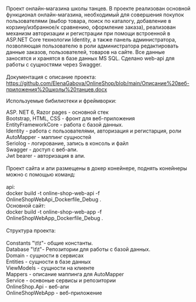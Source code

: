 Проект онлайн-магазина школы танцев. 
В проекте реализован основной функционал онлайн-магазина, необходимый для совершения покупок пользователями (выбор товара, поиск по каталогу, добавление в корзину/избранное/к сравнению, оформление заказа), реализован механизм авторизации и регистрации при помощи встроенной в ASP.NET Core технологии Identity, а также панель администратора, позволяющая пользователю в роли администратора редактировать данные заказов, пользователей, товаров на сайте. 
Все данные заносятся и хранятся в базе данных MS SQL. Сделано web-api для работы с сущностями через Swagger.
<br><br>
Документация с описание проекта:
<br>https://github.com/ElenaGabova/OnlineShop/blob/main/Описание%20веб-приложения%20школы%20танцев.docx

Используемые бибилиотеки и фреймворки:

ASP. NET 6, Razor pages - основной стек
<br>
Bootstrap, HTML, CSS - фронт для веб-приложения
<br>
EntityFrameworkCore - работа с базой данных.
<br>
Identity - работа с пользователями, авторизация и регистарция, роли
<br>
AutoMapper - маппинг сущностей
<br>
Seriolog - логирование, запись в консоль и файл 
<br>
Swagger - доступ с веб-апи.
<br>
Jwt bearer - авторизация в апи.
<br>
<br>
Проект сайта и апи размещены в докер конейнере, поднять конейнеры можно с помощью команд:
<br>
<br>api: 
<br>docker build -t online-shop-web-api -f OnlineShopWebApi_Dockerfile_Debug .
<br>
Основной сайт: 
<br>docker build -t online-shop-web-app -f OnlineShopWebApp_Dockerfile_Debug .
<br><br>
Структура проекта:
<br>
<br>Constants        "\t\t"- общие константы.
<br>Database         "\t\t"- Репозитории для работы с базой данных. 
<br>Domain           - сущности в сервисах
<br>Entities         - сущности в базе данных
<br>ViewModels       - сущности на клиенте
<br>Mappers          - описание маппинга для AutoMapper
<br>Service          - оснвоные сервисы и репозитории
<br>OnlineShop.Api   - веб-апи
<br>OnlineShopWebApp - веб-приложение











